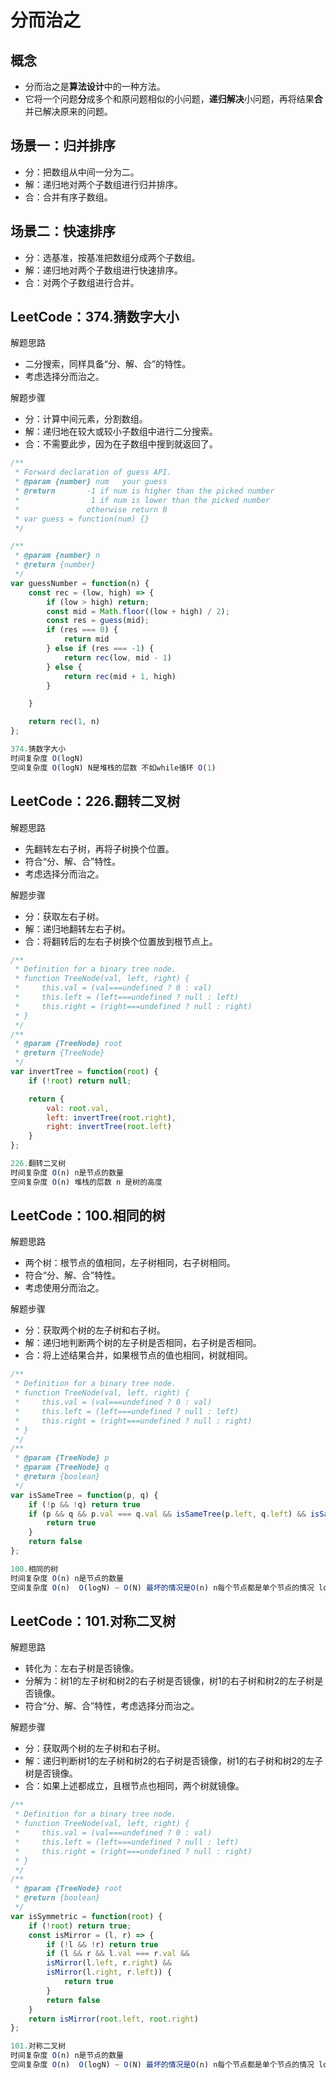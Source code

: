 # 分而治之
## 概念
- 分而治之是**算法设计**中的一种方法。
- 它将一个问题**分**成多个和原问题相似的小问题，**递归解决**小问题，再将结果**合**并已解决原来的问题。
## 场景一：归并排序

- 分：把数组从中间一分为二。
- 解：递归地对两个子数组进行归并排序。
- 合：合并有序子数组。
## 场景二：快速排序

- 分：选基准，按基准把数组分成两个子数组。
- 解：递归地对两个子数组进行快速排序。
- 合：对两个子数组进行合并。
## LeetCode：374.猜数字大小
解题思路

- 二分搜索，同样具备“分、解、合”的特性。
- 考虑选择分而治之。

解题步骤

- 分：计算中间元素，分割数组。
- 解：递归地在较大或较小子数组中进行二分搜索。
- 合：不需要此步，因为在子数组中搜到就返回了。
```javascript
/** 
 * Forward declaration of guess API.
 * @param {number} num   your guess
 * @return 	     -1 if num is higher than the picked number
 *			      1 if num is lower than the picked number
 *               otherwise return 0
 * var guess = function(num) {}
 */

/**
 * @param {number} n
 * @return {number}
 */
var guessNumber = function(n) {
    const rec = (low, high) => {
        if (low > high) return;
        const mid = Math.floor((low + high) / 2);
        const res = guess(mid);
        if (res === 0) {
            return mid
        } else if (res === -1) {
            return rec(low, mid - 1)
        } else {
            return rec(mid + 1, high)
        }

    }

    return rec(1, n)
};

374.猜数字大小
时间复杂度 O(logN)
空间复杂度 O(logN) N是堆栈的层数 不如while循环 O(1)
```
## LeetCode：226.翻转二叉树
解题思路

- 先翻转左右子树，再将子树换个位置。
- 符合“分、解、合”特性。
- 考虑选择分而治之。

解题步骤

- 分：获取左右子树。
- 解：递归地翻转左右子树。
- 合：将翻转后的左右子树换个位置放到根节点上。
```javascript
/**
 * Definition for a binary tree node.
 * function TreeNode(val, left, right) {
 *     this.val = (val===undefined ? 0 : val)
 *     this.left = (left===undefined ? null : left)
 *     this.right = (right===undefined ? null : right)
 * }
 */
/**
 * @param {TreeNode} root
 * @return {TreeNode}
 */
var invertTree = function(root) {
    if (!root) return null;

    return {
        val: root.val,
        left: invertTree(root.right),
        right: invertTree(root.left)
    }
};

226.翻转二叉树
时间复杂度 O(n) n是节点的数量
空间复杂度 O(n) 堆栈的层数 n 是树的高度
```
## LeetCode：100.相同的树
解题思路

- 两个树：根节点的值相同，左子树相同，右子树相同。
- 符合“分、解、合”特性。
- 考虑使用分而治之。

解题步骤

- 分：获取两个树的左子树和右子树。
- 解：递归地判断两个树的左子树是否相同，右子树是否相同。
- 合：将上述结果合并，如果根节点的值也相同，树就相同。
```javascript
/**
 * Definition for a binary tree node.
 * function TreeNode(val, left, right) {
 *     this.val = (val===undefined ? 0 : val)
 *     this.left = (left===undefined ? null : left)
 *     this.right = (right===undefined ? null : right)
 * }
 */
/**
 * @param {TreeNode} p
 * @param {TreeNode} q
 * @return {boolean}
 */
var isSameTree = function(p, q) {
    if (!p && !q) return true
    if (p && q && p.val === q.val && isSameTree(p.left, q.left) && isSameTree(p.right, q.right)) {
        return true
    }
    return false
};

100.相同的树
时间复杂度 O(n) n是节点的数量
空间复杂度 O(n)  O(logN) ~ O(N) 最坏的情况是O(n) n每个节点都是单个节点的情况 logN均匀分布
```
## LeetCode：101.对称二叉树
解题思路

- 转化为：左右子树是否镜像。
- 分解为：树1的左子树和树2的右子树是否镜像，树1的右子树和树2的左子树是否镜像。
- 符合“分、解、合”特性，考虑选择分而治之。

解题步骤

- 分：获取两个树的左子树和右子树。
- 解：递归判断树1的左子树和树2的右子树是否镜像，树1的右子树和树2的左子树是否镜像。
- 合：如果上述都成立，且根节点也相同，两个树就镜像。
```javascript
/**
 * Definition for a binary tree node.
 * function TreeNode(val, left, right) {
 *     this.val = (val===undefined ? 0 : val)
 *     this.left = (left===undefined ? null : left)
 *     this.right = (right===undefined ? null : right)
 * }
 */
/**
 * @param {TreeNode} root
 * @return {boolean}
 */
var isSymmetric = function(root) {
    if (!root) return true;
    const isMirror = (l, r) => {
        if (!l && !r) return true
        if (l && r && l.val === r.val && 
        isMirror(l.left, r.right) && 
        isMirror(l.right, r.left)) {
            return true
        }
        return false
    }
    return isMirror(root.left, root.right)
};

101.对称二叉树
时间复杂度 O(n) n是节点的数量
空间复杂度 O(n)  O(logN) ~ O(N) 最坏的情况是O(n) n每个节点都是单个节点的情况 logN均匀分布
```
